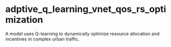 # adptive_q_learning_vnet_qos_rs_optimization
A model uses Q-learning to dynamically optimize resource allocation and incentives in complex urban traffic.
